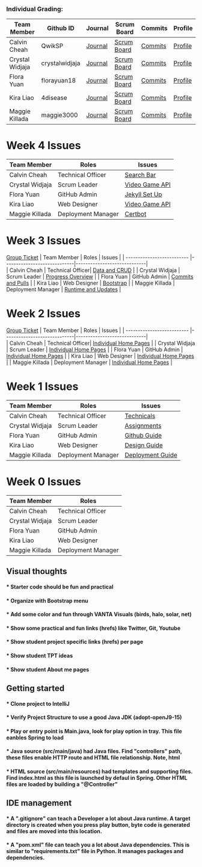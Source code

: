 ### Individual Grading:
| Team Member            | Github ID   | Journal  | Scrum Board    | Commits   | Profile   |
| ------------------- | ----------------- | ----------------- | ------------ | ------------ | ------------|
| Calvin Cheah | QwikSP | [Journal](https://docs.google.com/document/d/1Z3TToryEbC6EhNMEnVD3aBqpBPHM4CEq_jDYc56mHU4/edit?usp=sharing) | [Scrum Board](https://github.com/florayuan18/pikachudrinkingwindex/projects/1?card_filter_query=assignee%3Aqwiksp) | [Commits](https://github.com/florayuan18/pikachudrinkingwindex/commits?author=QwikSP) | [Profile](https://github.com/QwikSP)
| Crystal Widjaja | crystalwidjaja | [Journal](https://docs.google.com/document/d/1eNAFiMXSAhTSycT7F8P9LFNIAcMdiNYvlRvJmdhxZr4/edit?usp=sharing) | [Scrum Board](https://github.com/florayuan18/pikachudrinkingwindex/projects/1?card_filter_query=assignee%3Acrystalwidjaja) | [Commits](https://github.com/florayuan18/pikachudrinkingwindex/commits?author=crystalwidjaja) | [Profile](https://github.com/crystalwidjaja)
| Flora Yuan | florayuan18 | [Journal](https://docs.google.com/document/d/1eNAFiMXSAhTSycT7F8P9LFNIAcMdiNYvlRvJmdhxZr4/edit?usp=sharing) | [Scrum Board](https://github.com/florayuan18/pikachudrinkingwindex/projects/1?card_filter_query=assignee%3Aflorayuan18) | [Commits](https://github.com/florayuan18/pikachudrinkingwindex/commits?author=florayuan18) | [Profile](https://github.com/florayuan18)
| Kira Liao | 4disease | [Journal](https://docs.google.com/document/d/1Z3TToryEbC6EhNMEnVD3aBqpBPHM4CEq_jDYc56mHU4/edit?usp=sharing) | [Scrum Board](https://github.com/florayuan18/pikachudrinkingwindex/projects/1?card_filter_query=assignee%3A4disease) | [Commits](https://github.com/florayuan18/pikachudrinkingwindex/commits?author=4disease) | [Profile](https://github.com/4disease)
| Maggie Killada | maggie3000 | [Journal](https://docs.google.com/document/d/1Z3TToryEbC6EhNMEnVD3aBqpBPHM4CEq_jDYc56mHU4/edit?usp=sharing) | [Scrum Board](https://github.com/florayuan18/pikachudrinkingwindex/projects/1?card_filter_query=assignee%3Amaggie3000) | [Commits](https://github.com/florayuan18/pikachudrinkingwindex/commits?author=maggie3000) | [Profile](https://github.com/maggie3000)

# Week 4 Issues
| Team Member           | Roles |           Issues                              | 
| -------------------------- |-----------------------------|-----------------------------|  
| Calvin Cheah  | Technical Officer| [Search Bar](https://github.com/florayuan18/pikachudrinkingwindex/issues/31) |
| Crystal Widjaja | Scrum Leader | [Video Game API](https://github.com/florayuan18/pikachudrinkingwindex/issues/22) |
| Flora Yuan | GitHub Admin | [Jekyll Set Up](https://github.com/florayuan18/pikachudrinkingwindex/issues/45) |
| Kira Liao | Web Designer | [Video Game API](https://github.com/florayuan18/pikachudrinkingwindex/issues/22) |
| Maggie Killada | Deployment Manager | [Certbot](https://github.com/florayuan18/pikachudrinkingwindex/issues/24) |

# Week 3 Issues
[Group Ticket](https://github.com/florayuan18/pikachudrinkingwindex/issues/44)
| Team Member           | Roles |           Issues                              | 
| -------------------------- |-----------------------------|-----------------------------|  
| Calvin Cheah  | Technical Officer| [Data and CRUD](https://github.com/florayuan18/pikachudrinkingwindex/issues/38) |
| Crystal Widjaja | Scrum Leader | [Progress Overview](https://github.com/florayuan18/pikachudrinkingwindex/issues/37) |
| Flora Yuan | GitHub Admin | [Commits and Pulls](https://github.com/florayuan18/pikachudrinkingwindex/issues/40) |
| Kira Liao | Web Designer | [Bootstrap](https://github.com/florayuan18/pikachudrinkingwindex/issues/35) |
| Maggie Killada | Deployment Manager | [Runtime and Updates](https://github.com/florayuan18/pikachudrinkingwindex/issues/39) |

# Week 2 Issues
[Group Ticket](https://github.com/florayuan18/pikachudrinkingwindex/issues/34)
| Team Member           | Roles |           Issues                              | 
| -------------------------- |-----------------------------|-----------------------------|  
| Calvin Cheah  | Technical Officer| [Individual Home Pages](https://github.com/florayuan18/pikachudrinkingwindex/issues/1) |
| Crystal Widjaja | Scrum Leader | [Individual Home Pages](https://github.com/florayuan18/pikachudrinkingwindex/issues/2) |
| Flora Yuan | GitHub Admin | [Individual Home Pages](https://github.com/florayuan18/pikachudrinkingwindex/issues/3) |
| Kira Liao | Web Designer | [Individual Home Pages](https://github.com/florayuan18/pikachudrinkingwindex/issues/4) |
| Maggie Killada | Deployment Manager | [Individual Home Pages](https://github.com/florayuan18/pikachudrinkingwindex/issues/5) |

# Week 1 Issues
| Team Member           | Roles |           Issues                              | 
| -------------------------- |-----------------------------|-----------------------------|  
| Calvin Cheah  | Technical Officer| [Technicals](https://github.com/florayuan18/pikachudrinkingwindex/issues/29) |
| Crystal Widjaja | Scrum Leader | [Assignments](https://github.com/florayuan18/pikachudrinkingwindex/issues/30) |
| Flora Yuan | GitHub Admin | [Github Guide](https://github.com/florayuan18/pikachudrinkingwindex/issues/8) |
| Kira Liao | Web Designer | [Design Guide](https://github.com/florayuan18/pikachudrinkingwindex/issues/28) |
| Maggie Killada | Deployment Manager | [Deployment Guide](https://github.com/florayuan18/pikachudrinkingwindex/issues/9) |

# Week 0 Issues
| Team Member           | Roles | 
| -------------------------- |-----------------------------| 
| Calvin Cheah  | Technical Officer| 
| Crystal Widjaja | Scrum Leader | 
| Flora Yuan| GitHub Admin |
| Kira Liao | Web Designer |
| Maggie Killada | Deployment Manager |



## Visual thoughts
#### * Starter code should be fun and practical
#### * Organize with Bootstrap menu 
#### * Add some color and fun through VANTA Visuals (birds, halo, solar, net)
#### * Show some practical and fun links (hrefs) like Twitter, Git, Youtube
#### * Show student project specific links (hrefs) per page
#### * Show student TPT ideas
#### * Show student About me pages



## Getting started
#### * Clone project to IntelliJ
#### * Verify Project Structure to use a good Java JDK (adopt-openJ9-15) 
#### * Play or entry point is Main.java, look for play option in tray.  This file eanbles Spring to load
#### * Java source (src/main/java) had Java files.  Find "controllers" path, these files enable HTTP route and HTML file relationship.  Note, html 
#### * HTML source (src/main/resources) had templates and supporting files.  Find index.html as this file is launched by defaul in Spring.  Other HTML files are loaded by building a "@Controller"



## IDE management
#### * A ".gitignore" can teach a Developer a lot about Java runtime.  A target directory is created when you press play button, byte code is generated and files are moved into this location.
#### * A "pom.xml" file can teach you a lot about Java dependencies.  This is similar to "requirements.txt" file in Python.  It manages packages and dependencies.
